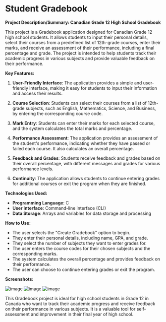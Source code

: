 # Student Gradebook

**Project Description/Summary: Canadian Grade 12 High School Gradebook**

This project is a Gradebook application designed for Canadian Grade 12 high school students. It allows students to input their personal details, select their courses from a predefined list of 12th-grade courses, enter their marks, and receive an assessment of their performance, including a final percentage and grade. The project is intended to help students track their academic progress in various subjects and provide valuable feedback on their performance.

**Key Features:**

1. **User-Friendly Interface**: The application provides a simple and user-friendly interface, making it easy for students to input their information and access their results.

2. **Course Selection**: Students can select their courses from a list of 12th-grade subjects, such as English, Mathematics, Science, and Business, by entering the corresponding course code.

3. **Mark Entry**: Students can enter their marks for each selected course, and the system calculates the total marks and percentage.

4. **Performance Assessment**: The application provides an assessment of the student's performance, indicating whether they have passed or failed each course. It also calculates an overall percentage.

5. **Feedback and Grades**: Students receive feedback and grades based on their overall percentage, with different messages and grades for various performance levels.

6. **Continuity**: The application allows students to continue entering grades for additional courses or exit the program when they are finished.

**Technologies Used:**

- **Programming Language**: C
- **User Interface**: Command-line interface (CLI)
- **Data Storage**: Arrays and variables for data storage and processing

**How to Use:**

- The user selects the "Create Gradebook" option to begin.
- They enter their personal details, including name, GPA, and grade.
- They select the number of subjects they want to enter grades for.
- The user enters the course codes for their chosen subjects and the corresponding marks.
- The system calculates the overall percentage and provides feedback on their performance.
- The user can choose to continue entering grades or exit the program.

**Screenshots:**



![image](https://github.com/MM120-i/Student_Gradebook/assets/80307451/07709ea5-f60a-48d8-9069-9831f3060782)
![image](https://github.com/MM120-i/Student_Gradebook/assets/80307451/0eda660b-6240-49b1-9f8a-61614e5b76b6)
![image](https://github.com/MM120-i/Student_Gradebook/assets/80307451/98b8465a-338f-4ddb-8210-909f358956da)


This Gradebook project is ideal for high school students in Grade 12 in Canada who want to track their academic progress and receive feedback on their performance in various subjects. It is a valuable tool for self-assessment and improvement in their final year of high school.
